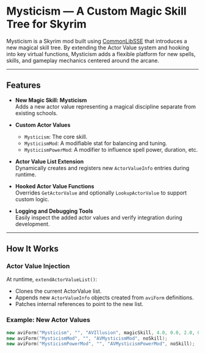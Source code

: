# Mysticism — A Custom Magic Skill Tree for Skyrim

Mysticism is a Skyrim mod built using [CommonLibSSE](https://github.com/Ryan-rsm-McKenzie/CommonLibSSE) that introduces a new magical skill tree. By extending the Actor Value system and hooking into key virtual functions, Mysticism adds a flexible platform for new spells, skills, and gameplay mechanics centered around the arcane.

---

## Features

- **New Magic Skill: Mysticism**  
  Adds a new actor value representing a magical discipline separate from existing schools.

- **Custom Actor Values**  
  - `Mysticism`: The core skill.
  - `MysticismMod`: A modifiable stat for balancing and tuning.
  - `MysticismPowerMod`: A modifier to influence spell power, duration, etc.

- **Actor Value List Extension**  
  Dynamically creates and registers new `ActorValueInfo` entries during runtime.

- **Hooked Actor Value Functions**  
  Overrides `GetActorValue` and optionally `LookupActorValue` to support custom logic.

- **Logging and Debugging Tools**  
  Easily inspect the added actor values and verify integration during development.

---

## How It Works

### Actor Value Injection

At runtime, `extendActorValueList()`:
- Clones the current ActorValue list.
- Appends new `ActorValueInfo` objects created from `aviForm` definitions.
- Patches internal references to point to the new list.

### Example: New Actor Values

```cpp
new aviForm("Mysticism", "", "AVIllusion", magicSkill, 4.0, 0.0, 2.0, 0.0);
new aviForm("MysticismMod", "", "AVMysticismMod", noSkill);
new aviForm("MysticismPowerMod", "", "AVMysticismPowerMod", noSkill);
